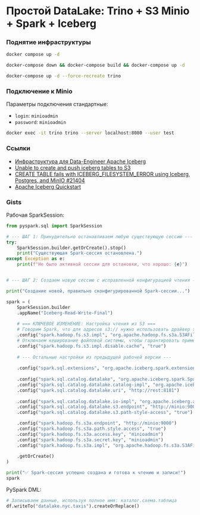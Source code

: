 # Простой DataLake: Trino + S3 Minio + Spark + Iceberg


### Поднятие инфраструктуры

```bash
docker compose up -d
```

```bash
docker-compose down && docker-compose build && docker-compose up -d  
```

```bash
docker-compose up -d --force-recreate trino
```

### Подключение к Minio

Параметры подключения стандартные:

- `login`: `minioadmin`
- `password`: `minioadmin`


```bash
docker exec -it trino trino --server localhost:8080 --user test     
```

### Ссылки

- [Инфраструктура для Data-Engineer Apache Iceberg](https://habr.com/ru/articles/850674/)
- [Unable to create and push iceberg tables to S3](https://stackoverflow.com/questions/79162751/unable-to-create-and-push-iceberg-tables-to-s3)
- [CREATE TABLE fails with ICEBERG_FILESYSTEM_ERROR using Iceberg, Postgres, and MinIO #21404](https://github.com/trinodb/trino/issues/21404)
- [Apache Iceberg Quickstart](https://iceberg.apache.org/spark-quickstart/)

### Gists

Рабочая SparkSession:

```python
from pyspark.sql import SparkSession

# --- ШАГ 1: Принудительно останавливаем любую существующую сессию ---
try:
    SparkSession.builder.getOrCreate().stop()
    print("Существующая Spark-сессия остановлена.")
except Exception as e:
    print(f"Не было активной сессии для остановки, что хорошо: {e}")


# --- ШАГ 2: Создаем новую сессию с исправленной конфигурацией чтения ---

print("Создание новой, правильно сконфигурированной Spark-сессии...")

spark = (
    SparkSession.builder
    .appName("Iceberg-Read-Write-Final")
    
    # === КЛЮЧЕВОЕ ИЗМЕНЕНИЕ: Настройка чтения из S3 ===
    # Говорим Spark, что для адресов s3:// нужно использовать драйвер s3a
    .config("spark.hadoop.fs.s3.impl", "org.apache.hadoop.fs.s3a.S3AFileSystem")
    # Отключаем кеширование файловой системы, чтобы гарантировать применение настроек
    .config("spark.hadoop.fs.s3.impl.disable.cache", "true")
    
    # --- Остальные настройки из предыдущей рабочей версии ---
    
    .config("spark.sql.extensions", "org.apache.iceberg.spark.extensions.IcebergSparkSessionExtensions")
    
    .config("spark.sql.catalog.datalake", "org.apache.iceberg.spark.SparkCatalog")
    .config("spark.sql.catalog.datalake.catalog-impl", "org.apache.iceberg.rest.RESTCatalog")
    .config("spark.sql.catalog.datalake.uri", "http://rest:8181")
    
    .config("spark.sql.catalog.datalake.io-impl", "org.apache.iceberg.aws.s3.S3FileIO")
    .config("spark.sql.catalog.datalake.s3.endpoint", "http://minio:9000")
    .config("spark.sql.catalog.datalake.s3.path-style-access", "true")

    .config("spark.hadoop.fs.s3a.endpoint", "http://minio:9000")
    .config("spark.hadoop.fs.s3a.path.style.access", "true")
    .config("spark.hadoop.fs.s3a.access.key", "minioadmin")
    .config("spark.hadoop.fs.s3a.secret.key", "minioadmin")
    .config("spark.hadoop.fs.s3a.impl", "org.apache.hadoop.fs.s3a.S3AFileSystem")
    
    .getOrCreate()
)

print("✅ Spark-сессия успешно создана и готова к чтению и записи!")
spark
```

PySpark DML:

```python
# Записываем данные, используя полное имя: каталог.схема.таблица
df.writeTo("datalake.nyc.taxis").createOrReplace()
```